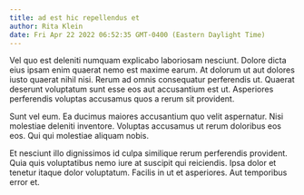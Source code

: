 ```yaml
---
title: ad est hic repellendus et
author: Rita Klein
date: Fri Apr 22 2022 06:52:35 GMT-0400 (Eastern Daylight Time)
---
```

Vel quo est deleniti numquam explicabo laboriosam nesciunt. Dolore dicta eius ipsam enim quaerat nemo est maxime earum. At dolorum ut aut dolores iusto quaerat nihil nisi. Rerum ad omnis consequatur perferendis ut. Quaerat deserunt voluptatum sunt esse eos aut accusantium est ut. Asperiores perferendis voluptas accusamus quos a rerum sit provident.

 Sunt vel eum. Ea ducimus maiores accusantium quo velit aspernatur. Nisi molestiae deleniti inventore. Voluptas accusamus ut rerum doloribus eos eos. Qui qui molestiae aliquam nobis.

 Et nesciunt illo dignissimos id culpa similique rerum perferendis provident. Quia quis voluptatibus nemo iure at suscipit qui reiciendis. Ipsa dolor et tenetur itaque dolor voluptatum. Facilis in ut et asperiores. Aut temporibus error et.